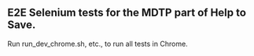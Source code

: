 E2E Selenium tests for the MDTP part of Help to Save.
-----------------------------------------------------

Run run_dev_chrome.sh, etc., to run all tests in Chrome.